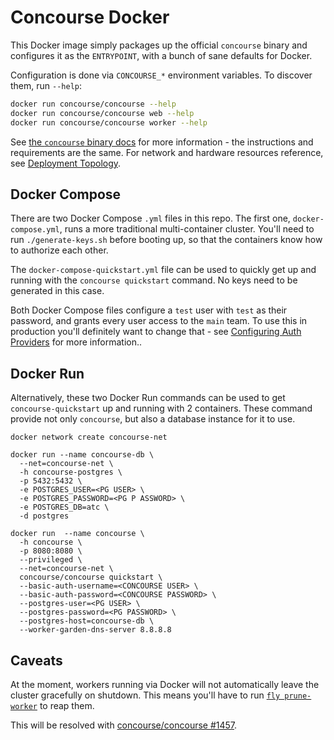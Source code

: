 # Concourse Docker

This Docker image simply packages up the official `concourse` binary and
configures it as the `ENTRYPOINT`, with a bunch of sane defaults for Docker.

Configuration is done via `CONCOURSE_*` environment variables. To discover
them, run `--help`:

```sh
docker run concourse/concourse --help
docker run concourse/concourse web --help
docker run concourse/concourse worker --help
```

See [the `concourse` binary docs](https://concourse-ci.org/install.html) for
more information - the instructions and requirements are the same. For network
and hardware resources reference, see [Deployment
Topology](https://concourse-ci.org/topology.html).


## Docker Compose

There are two Docker Compose `.yml` files in this repo. The first one,
`docker-compose.yml`, runs a more traditional multi-container cluster. You'll
need to run `./generate-keys.sh` before booting up, so that the containers know
how to authorize each other.

The `docker-compose-quickstart.yml` file can be used to quickly get up and
running with the `concourse quickstart` command. No keys need to be generated
in this case.

Both Docker Compose files configure a `test` user with `test` as their
password, and grants every user access to the `main` team. To use this in
production you'll definitely want to change that - see [Configuring Auth
Providers](https://concourse-ci.org/install.html#auth-config) for more
information..

## Docker Run

Alternatively, these two Docker Run commands can be used to get `concourse-quickstart` up and running with 2 containers.  These command provide not only `concourse`, but also a database instance for it to use. 

```
docker network create concourse-net
```

```
docker run --name concourse-db \
  --net=concourse-net \
  -h concourse-postgres \
  -p 5432:5432 \
  -e POSTGRES_USER=<PG USER> \
  -e POSTGRES_PASSWORD=<PG P ASSWORD> \
  -e POSTGRES_DB=atc \
  -d postgres
  ```

```
docker run  --name concourse \
  -h concourse \
  -p 8080:8080 \
  --privileged \
  --net=concourse-net \
  concourse/concourse quickstart \
  --basic-auth-username=<CONCOURSE USER> \
  --basic-auth-password=<CONCOURSE PASSWORD> \
  --postgres-user=<PG USER> \
  --postgres-password=<PG PASSWORD> \
  --postgres-host=concourse-db \
  --worker-garden-dns-server 8.8.8.8
  ```

## Caveats

At the moment, workers running via Docker will not automatically leave the
cluster gracefully on shutdown. This means you'll have to run [`fly
prune-worker`](https://concourse-ci.org/administration.html#fly-prune-worker)
to reap them.

This will be resolved with [concourse/concourse
#1457](https://github.com/concourse/concourse/issues/1457).

